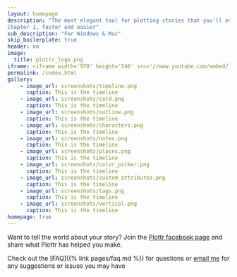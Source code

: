 ```yaml
---
layout: homepage
description: "The most elegant tool for plotting stories that you'll ever use. Plottr makes it easy to visually plot out multiple plot lines in your story so you can go from idea to
​Chapter 1, faster and easier"
sub_description: "For Windows & Mac"
skip_boilerplate: true
header: no
image:
  title: plottr_logo.png
iframe: <iframe width='970' height='546' src='//www.youtube.com/embed/l6oRPgTWRYI' frameborder='0' allowfullscreen></iframe>
permalink: /index.html
gallery:
    - image_url: screenshots/timeline.png
      caption: This is the timeline
    - image_url: screenshots/card.png
      caption: This is the timeline
    - image_url: screenshots/outline.png
      caption: This is the timeline
    - image_url: screenshots/characters.png
      caption: This is the timeline
    - image_url: screenshots/notes.png
      caption: This is the timeline
    - image_url: screenshots/places.png
      caption: This is the timeline
    - image_url: screenshots/color_picker.png
      caption: This is the timeline
    - image_url: screenshots/custom_attributes.png
      caption: This is the timeline
    - image_url: screenshots/tags.png
      caption: This is the timeline
    - image_url: screenshots/vertical.png
      caption: This is the timeline
homepage: true
---
```


Want to tell the world about your story? Join the [Plottr facebook page](http://facebook.com/plottrapp) and share what Plottr has helped you make.  

Check out the [FAQ]({% link pages/faq.md %}) for questions or [email me](mailto:cameronsutter0@gmail.com) for any suggestions or issues you may have
